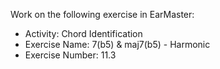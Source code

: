 Work on the following exercise in EarMaster:
- Activity: Chord Identification
- Exercise Name: 7(b5) & maj7(b5) - Harmonic
- Exercise Number: 11.3
